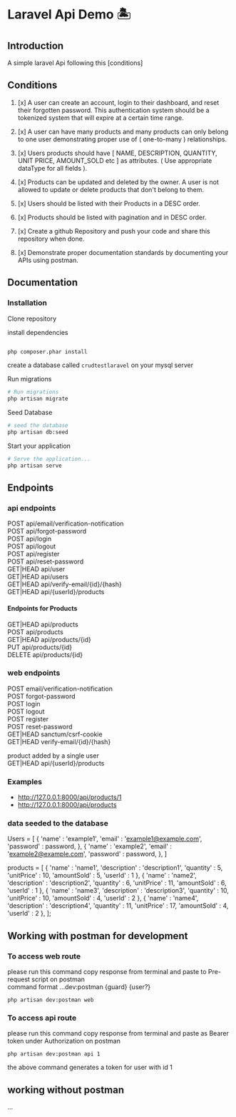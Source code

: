 # Laravel Api Demo 🏝️

## Introduction

A simple laravel Api following this [conditions]


## Conditions 

  
1. [x] A user can create an account, login to their dashboard, and reset their forgotten password. This authentication system should be a tokenized system that will expire at a certain time range.

2. [x] A user can have many products and many products can only belong to one user demonstrating proper use of ( one-to-many ) relationships.

3. [x] Users products should have [ NAME, DESCRIPTION, QUANTITY, UNIT PRICE, AMOUNT_SOLD etc ] as attributes. ( Use appropriate dataType for all fields ).

4. [x] Products can be updated and deleted by the owner. A user is not allowed to update or delete products that don't belong to them.

5. [x] Users should be listed with their Products in a DESC order.

6. [x] Products should be listed with pagination and in DESC order.

7. [x] Create a github Repository and push your code and share this repository when done.

8. [x] Demonstrate proper documentation standards by documenting your APIs using postman.


## Documentation

### Installation

Clone repository



install dependencies
```bash

php composer.phar install

```

create a database called `crudtestlaravel` on your mysql server

Run migrations
```bash
# Run migrations
php artisan migrate

```

Seed Database 
```bash
# seed the database
php artisan db:seed

```

Start your application
```bash
# Serve the application...
php artisan serve
```

## Endpoints
### api endpoints

  POST      api/email/verification-notification   
  POST      api/forgot-password   
  POST      api/login   
  POST      api/logout   
  POST      api/register   
  POST      api/reset-password   
  GET|HEAD  api/user   
  GET|HEAD  api/users   
  GET|HEAD  api/verify-email/{id}/{hash}   
  GET|HEAD  api/{userId}/products  

#### Endpoints for Products

  GET|HEAD  api/products   
  POST      api/products   
  GET|HEAD  api/products/{id}   
  PUT       api/products/{id}   
  DELETE    api/products/{id}   
  
### web endpoints

  POST      email/verification-notification   
  POST      forgot-password   
  POST      login   
  POST      logout   
  POST      register   
  POST      reset-password   
  GET|HEAD  sanctum/csrf-cookie   
  GET|HEAD  verify-email/{id}/{hash}   

                                     


product added by a single user  
GET|HEAD api/{userId}/products  

### Examples

- http://127.0.0.1:8000/api/products/1
- http://127.0.0.1:8000/api/products


### data seeded to the database
Users = [
            {
                'name' : 'example1',
                'email' : 'example1@example.com',
                'password' : password,
            },
            {
                'name' : 'example2',
                'email' : 'example2@example.com',
                'password' : password,
            },
]

products = [
            {
                'name' : 'name1',
                'description' : 'description1',
                'quantity' : 5,
                'unitPrice' : 10,
                'amountSold' : 5,
                'userId' : 1
            },
            {
                'name' : 'name2',
                'description' : 'description2',
                'quantity' : 6,
                'unitPrice' : 11,
                'amountSold' : 6,
                'userId' : 1
            },
            {
                'name' : 'name3',
                'description' : 'description3',
                'quantity' : 10,
                'unitPrice' : 10,
                'amountSold' : 4,
                'userId' : 2
            },
            {
                'name' : 'name4',
                'description' : 'description4',
                'quantity' : 11,
                'unitPrice' : 17,
                'amountSold' : 4,
                'userId' : 2
            },
        ];
  
## Working with postman for development
  
### To access web route  

please run this command copy response from terminal and paste to Pre-request script on postman  
command format ...dev:postman {guard} {user?}  
  
```
php artisan dev:postman web
```

### To access api route
  
please run this command copy response from terminal and paste as Bearer token under Authorization on postman  
  
```
php artisan dev:postman api 1
```
the above command generates a token for user with id 1

## working without postman  
 
...